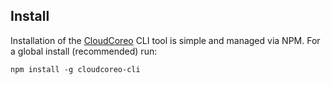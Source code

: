 ## Install

Installation of the [CloudCoreo](http://www.cloudcoreo.com/) CLI tool is simple and managed via NPM. For a global install (recommended) run:

```
npm install -g cloudcoreo-cli
```

